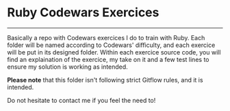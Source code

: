 # Ruby Codewars Exercices
___

Basically a repo with Codewars exercices I do to train with Ruby. Each folder will be named according to Codewars' difficulty, and each exercice will be put in its designed folder. Within each exercice source code, you will find an explaination of the exercice, my take on it and a few test lines to ensure my solution is working as intended.

__Please note__ that this folder isn't following strict Gitflow rules, and it is intended.

Do not hesitate to contact me if you feel the need to!